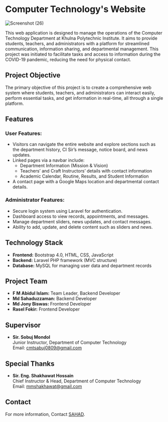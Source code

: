 # Computer Technology's Website
![Screenshot (26)](https://github.com/user-attachments/assets/a5494f65-e38d-42ad-98d5-77e56de71756)


This web application is designed to manage the operations of the Computer Technology Department at Khulna Polytechnic Institute. It aims to provide students, teachers, and administrators with a platform for streamlined communication, information sharing, and departmental management. This project was initiated to facilitate tasks and access to information during the COVID-19 pandemic, reducing the need for physical contact.

## Project Objective

The primary objective of this project is to create a comprehensive web system where students, teachers, and administrators can interact easily, perform essential tasks, and get information in real-time, all through a single platform.

## Features

### User Features:
- Visitors can navigate the entire website and explore sections such as the department history, CI Sir’s message, notice board, and news updates.
- Linked pages via a navbar include:
  - Department Information (Mission & Vision)
  - Teachers’ and Craft Instructors’ details with contact information
  - Academic Calendar, Routine, Results, and Student Information
- A contact page with a Google Maps location and departmental contact details.

### Administrator Features:
- Secure login system using Laravel for authentication.
- Dashboard access to view records, appointments, and messages.
- Manage department sliders, news updates, and contact messages.
- Ability to add, update, and delete content such as sliders and news.

## Technology Stack

- **Frontend:** Bootstrap 4.0, HTML, CSS, JavaScript
- **Backend:** Laravel PHP framework (MVC structure)
- **Database:** MySQL for managing user data and department records

## Project Team

- **F M Abidul Islam:** Team Leader, Backend Developer
- **Md Sahaduzzaman:** Backend Developer
- **Md Jony Biswas:** Frontend Developer
- **Rasel Fokir:** Frontend Developer

## Supervisor

- **Sir. Sobuj Mondol**  
  Junior Instructor, Department of Computer Technology  
  Email: cmtsabuj0809@gmail.com

## Special Thanks

- **Sir. Eng. Shakhawat Hossain**  
  Chief Instructor & Head, Department of Computer Technology  
  Email: mmshakhawat@gmail.com

## Contact

For more information, Contact [SAHAD](sahaduzzaman.cse@gmail.com).
